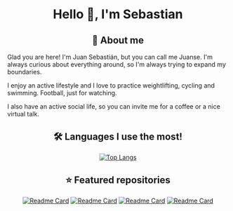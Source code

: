 <h1 align="center">Hello 👋, I'm Sebastian</h1>

<h2 align="center">💭 About me</h2>

Glad you are here! I'm Juan Sebastián, but you can call me Juanse. I'm always curious about everything around, so I'm always trying to expand my boundaries.

I enjoy an active lifestyle and I love to practice weightlifting, cycling and swimming. Football, just for watching.

I also have an active social life, so you can invite me for a coffee or a nice virtual talk.

<h2 align="center">🛠️ Languages I use the most!</h2>
<div align="center">
  
[![Top Langs](https://github-readme-stats-gold-one.vercel.app/api/top-langs/?username=juansecardozo&layout=compact&theme=dracula)](https://github.com/anuraghazra/github-readme-stats)
</div>

<h2 align="center">⭐️ Featured repositories</h2>
<div align="center">
  
[![Readme Card](https://github-readme-stats-gold-one.vercel.app/api/pin/?username=juansecardozo&repo=hexagonal-http-api&theme=dracula)](https://github.com/juansecardozo/hexagonal-http-api) [![Readme Card](https://github-readme-stats-gold-one.vercel.app/api/pin/?username=juansecardozo&repo=obsidian-toggle-checkbox-plus&theme=dracula)](https://github.com/juansecardozo/obsidian-toggle-checkbox-plus) [![Readme Card](https://github-readme-stats-gold-one.vercel.app/api/pin/?username=juansecardozo&repo=worker-pools-server&theme=dracula)](https://github.com/juansecardozo/worker-pools-server) [![Readme Card](https://github-readme-stats-gold-one.vercel.app/api/pin/?username=juansecardozo&repo=typescript-api&theme=dracula)](https://github.com/juansecardozo/typescript-api)
</div>
